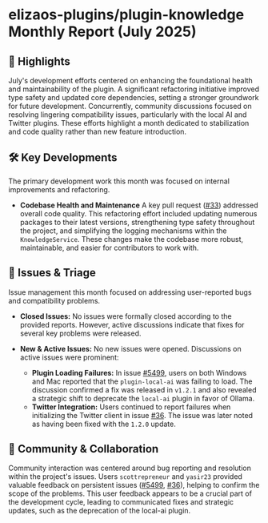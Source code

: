 # elizaos-plugins/plugin-knowledge Monthly Report (July 2025)

## 🚀 Highlights
July's development efforts centered on enhancing the foundational health and maintainability of the plugin. A significant refactoring initiative improved type safety and updated core dependencies, setting a stronger groundwork for future development. Concurrently, community discussions focused on resolving lingering compatibility issues, particularly with the local AI and Twitter plugins. These efforts highlight a month dedicated to stabilization and code quality rather than new feature introduction.

## 🛠️ Key Developments
The primary development work this month was focused on internal improvements and refactoring.

- **Codebase Health and Maintenance**
  A key pull request ([#33](https://github.com/elizaos-plugins/plugin-knowledge/pull/33)) addressed overall code quality. This refactoring effort included updating numerous packages to their latest versions, strengthening type safety throughout the project, and simplifying the logging mechanisms within the `KnowledgeService`. These changes make the codebase more robust, maintainable, and easier for contributors to work with.

## 🐛 Issues & Triage
Issue management this month focused on addressing user-reported bugs and compatibility problems.

- **Closed Issues:**
  No issues were formally closed according to the provided reports. However, active discussions indicate that fixes for several key problems were released.

- **New & Active Issues:**
  No new issues were opened. Discussions on active issues were prominent:
  - **Plugin Loading Failures:** In issue [#5499](https://github.com/elizaos-plugins/plugin-knowledge/issues/5499), users on both Windows and Mac reported that the `plugin-local-ai` was failing to load. The discussion confirmed a fix was released in `v1.2.1` and also revealed a strategic shift to deprecate the `local-ai` plugin in favor of Ollama.
  - **Twitter Integration:** Users continued to report failures when initializing the Twitter client in issue [#36](https://github.com/elizaos-plugins/plugin-knowledge/issues/36). The issue was later noted as having been fixed with the `1.2.0` update.

## 💬 Community & Collaboration
Community interaction was centered around bug reporting and resolution within the project's issues. Users `scottrepreneur` and `yasir23` provided valuable feedback on persistent issues ([#5499](https://github.com/elizaos-plugins/plugin-knowledge/issues/5499), [#36](https://github.com/elizaos-plugins/plugin-knowledge/issues/36)), helping to confirm the scope of the problems. This user feedback appears to be a crucial part of the development cycle, leading to communicated fixes and strategic updates, such as the deprecation of the local-ai plugin.